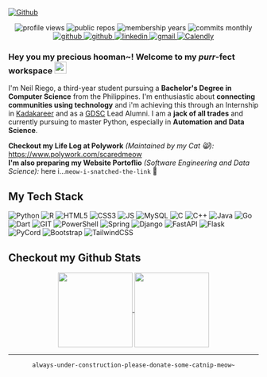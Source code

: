 [![Github](https://user-images.githubusercontent.com/32029746/168943657-88c75d85-67a2-4960-bd92-bf7c3bf03ae1.png)](https://github.com/scaredmeow?tab=repositories)

<p align="center">
  <img src="https://gpvc.arturio.dev/scaredmeow" alt="profile views"> 
  <img src="https://badges.pufler.dev/repos/scaredmeow" alt="public repos">
  <img src="https://badges.pufler.dev/years/scaredmeow" alt="membership years">
  <img src="https://badges.pufler.dev/commits/monthly/scaredmeow" alt="commits monthly">
  
  <br>
  <a href="https://github.com/scaredmeow">
    <img src="https://img.shields.io/github/followers/scaredmeow?label=Github&style=social" alt="github">
  </a>
  <a href="https://twitter.com/intent/follow?screen_name=scaredmeow_&tw_p=followbutton">
    <img src="https://img.shields.io/twitter/follow/scaredmeow_?label=Twitter&style=social" alt="github">
  </a>
  <a href="https://www.linkedin.com/in/neilriego/">
    <img src="https://img.shields.io/badge/- -%232c3e50?label=LinkedIn&style=social&logo=linkedin" alt="linkedin">
  </a>
  <a href="mailto:neilchristianriego3@gmail.com">
    <img src="https://img.shields.io/badge/- -%232c3e50?label=Email&style=social&logo=gmail" alt="gmail">
  </a>
  <a href="https://calendly.com/neilriego/book-a-meeting">
    <img src="https://img.shields.io/badge/- -%232c3e50?label=Book a Meeting with Me&style=social&logo=Google Calendar" alt="Calendly">
  </a>
</p>

### Hey you my precious **hooman~!** Welcome to my ***purr***-fect workspace <img src="https://emojis.slackmojis.com/emojis/images/1643514738/7421/typingcat.gif?1643514738" width="24px">

I'm Neil Riego, a third-year student pursuing a **Bachelor's Degree in Computer Science** from the Philippines. I'm enthusiastic about **connecting communities using technology** and i'm achieving this through an Internship in [Kadakareer](https://www.kadakareer.com/) and as a [GDSC](https://developers.google.com/community/gdsc) Lead Alumni. I am a **jack of all trades** and currently pursuing to master Python, especially in **Automation and Data Science**. 

**Checkout my Life Log at Polywork** _(Maintained by my Cat 😸):_ https://www.polywork.com/scaredmeow <br>
**I'm also preparing my Website Portoflio** _(Software Engineering and Data Science):_ here i...`meow-i-snatched-the-link` 🐾

## My Tech Stack
![Python](https://img.shields.io/badge/-Python-%232c3e50?style=for-the-badge&logo=python)
![R](https://img.shields.io/badge/-R-%232c3e50?style=for-the-badge&logo=R)
![HTML5](https://img.shields.io/badge/-HTML5-%232c3e50?style=for-the-badge&logo=HTML5)
![CSS3](https://img.shields.io/badge/-CSS3-%232c3e50?style=for-the-badge&logo=CSS3)
![JS](https://img.shields.io/badge/-Javascript-%232c3e50?style=for-the-badge&logo=javascript)
![MySQL](https://img.shields.io/badge/-mySQL-%232c3e50?style=for-the-badge&logo=mysql)
![C](https://img.shields.io/badge/-C-%232c3e50?style=for-the-badge&logo=c)
![C++](https://img.shields.io/badge/-C++-%232c3e50?style=for-the-badge&logo=C++)
![Java](https://img.shields.io/badge/-Java-%232c3e50?style=for-the-badge&logo=java)
![Go](https://img.shields.io/badge/-Go-%232c3e50?style=for-the-badge&logo=go)
![Dart](https://img.shields.io/badge/-Dart-%232c3e50?style=for-the-badge&logo=dart)
![GIT](https://img.shields.io/badge/-git-%232c3e50?style=for-the-badge&logo=git)
![PowerShell](https://img.shields.io/badge/-Powershell-%232c3e50?style=for-the-badge&logo=powershell)
![Spring](https://img.shields.io/badge/-Spring-%232c3e50?style=for-the-badge&logo=Spring)
![Django](https://img.shields.io/badge/-django-%232c3e50?style=for-the-badge&logo=django)
![FastAPI](https://img.shields.io/badge/-FastAPI-%232c3e50?style=for-the-badge&logo=FastAPI)
![Flask](https://img.shields.io/badge/-Flask-%232c3e50?style=for-the-badge&logo=flask)
![PyCord](https://img.shields.io/badge/-PyCord-%232c3e50?style=for-the-badge&logo=pycord)
![Bootstrap](https://img.shields.io/badge/-Boostrap-%232c3e50?style=for-the-badge&logo=bootstrap)
![TailwindCSS](https://img.shields.io/badge/-Tailwind-%232c3e50?style=for-the-badge&logo=tailwindcss)

## Checkout my Github Stats
<div align="center">
  <a href="https://github.com/anuraghazra/github-readme-stats">
    <img align="center" height=150 src="https://github-readme-stats-scaredmeow.vercel.app/api?username=scaredmeow&show_icons=true&count_private=true&theme=apprentice&hide_border=true" />
  </a> 
  <a href="https://github.com/anuraghazra/github-readme-stats">
    <img align="center" height=150 src="https://github-readme-stats-scaredmeow.vercel.app/api/top-langs/?username=scaredmeow&layout=compact&hide=java,cmake&langs_count=6" />
  </a>
</div>

___

<div align="center">
  
``` always-under-construction-please-donate-some-catnip-meow~ ```
  
</div>
